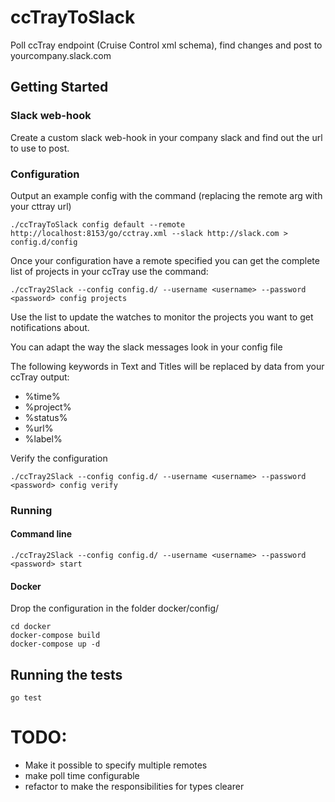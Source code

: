 # ccTrayToSlack

Poll ccTray endpoint (Cruise Control xml schema), find changes and post to yourcompany.slack.com

## Getting Started

### Slack web-hook

Create a custom slack web-hook in your company slack and find out the url to use to post.

### Configuration

Output an example config with the command (replacing the remote arg with your cttray url)

````
./ccTrayToSlack config default --remote http://localhost:8153/go/cctray.xml --slack http://slack.com > config.d/config
````

Once your configuration have a remote specified you can get the complete list of projects in your ccTray use the command:

````
./ccTray2Slack --config config.d/ --username <username> --password <password> config projects
````

Use the list to update the watches to monitor the projects you want to get notifications about.

You can adapt the way the slack messages look in your config file

The following keywords in Text and Titles will be replaced by data from your ccTray output:
* %time%
* %project%
* %status%
* %url%
* %label%

Verify the configuration

````
./ccTray2Slack --config config.d/ --username <username> --password <password> config verify
````

### Running

#### Command line

````
./ccTray2Slack --config config.d/ --username <username> --password <password> start
````

#### Docker

Drop the configuration in the folder docker/config/

````
cd docker
docker-compose build
docker-compose up -d
````

## Running the tests

````
go test
````

# TODO:
- Make it possible to specify multiple remotes
- make poll time configurable
- refactor to make the responsibilities for types clearer
